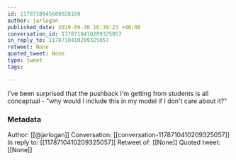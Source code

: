 ```yaml
---
id: 1178710945608028160
author: jarlogan
published_date: 2019-09-30 16:39:23 +00:00
conversation_id: 1178710410209325057
in_reply_to: 1178710410209325057
retweet: None
quoted_tweet: None
type: tweet
tags:

---
```


I've been surprised that the pushback I'm getting from students is all conceptual - "why would I include this in my model if I don't care about it?"

### Metadata

Author: [[@jarlogan]]
Conversation: [[conversation-1178710410209325057]]
In reply to: [[1178710410209325057]]
Retweet of: [[None]]
Quoted tweet: [[None]]
